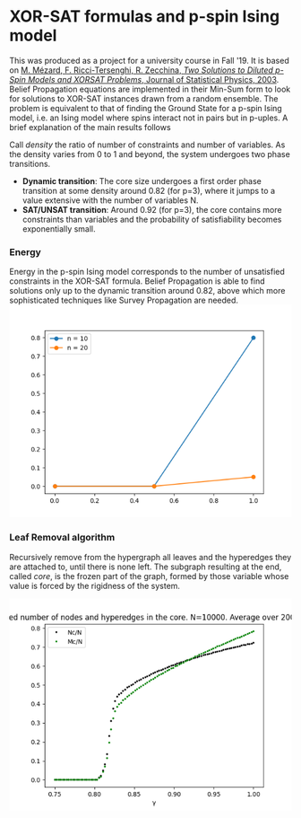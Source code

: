 # XOR-SAT formulas and p-spin Ising model
This was produced as a project for a university course in Fall '19. 
It is based on [M. Mézard, F. Ricci-Tersenghi, R. Zecchina, *Two Solutions to Diluted p-Spin Models
and XORSAT Problems*, Journal of Statistical Physics, 2003](http://chimera.roma1.infn.it/FEDERICO/Publications_files/2003_JSP_111_505.pdf).
Belief Propagation equations are implemented in their Min-Sum form to look for solutions to XOR-SAT instances drawn from a random ensemble. The problem is equivalent to that of finding the Ground State for a p-spin Ising model, i.e. an Ising model where spins interact not in pairs but in p-uples.
A brief explanation of the main results follows


Call *density* the ratio of number of constraints and number of variables. As the density varies from 0 to 1 and beyond, the system undergoes two phase transitions.
 - **Dynamic transition**: The core size undergoes a first order phase transition at some density around 0.82 (for p=3), where it jumps to a value extensive with the number of variables N. 
 - **SAT/UNSAT transition**: Around 0.92 (for p=3),  the core contains more constraints than variables and the probability of satisfiability becomes exponentially small.

 ### Energy
 Energy in the p-spin Ising model corresponds to the number of unsatisfied constraints in the XOR-SAT formula. Belief Propagation is able to find solutions only up to the dynamic transition around 0.82, above which more sophisticated techniques like Survey Propagation are needed.
 ![energy](https://github.com/stecrotti/xorsat/blob/master/images/energy.png?raw=true  "Energy")
 
 ### Leaf Removal algorithm
 Recursively remove from the hypergraph all leaves and the hyperedges they are attached to, until there is none left. The subgraph resulting at the end, called *core*, is the frozen part of the graph, formed by those variable whose value is forced by the rigidness of the system.

 ![core](https://github.com/stecrotti/xorsat/blob/master/images/core.png?raw=true "Core")
 
  
 


<!--stackedit_data:
eyJoaXN0b3J5IjpbLTIxMjk5NzQzNzksMTEyNDMzNDYzMSwtOT
U1ODA1ODQxLC0yMDk2Nzg5MjIwLDEwNTk4OTI5NTAsMjA4MzY3
NDkzLDEwMjU4NTU3MzVdfQ==
-->